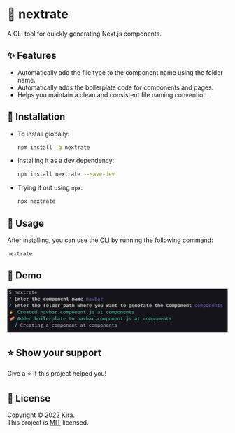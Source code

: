 # 🦄 nextrate

A CLI tool for quickly generating Next.js components.

## ✨ Features

- Automatically add the file type to the component name using the folder name.
- Automatically adds the boilerplate code for components and pages.
- Helps you maintain a clean and consistent file naming convention.

## 🌈 Installation

- To install globally:

  ```bash
  npm install -g nextrate
  ```

- Installing it as a dev dependency:

  ```bash
  npm install nextrate --save-dev
  ```

- Trying it out using `npx`:

  ```bash
  npx nextrate
  ```

## 🔌 Usage

After installing, you can use the CLI by running the following command:

```bash
nextrate
```

## 🎉 Demo

![](./images/demo.png)

## ⭐ Show your support

Give a ⭐️ if this project helped you!

## 📝 License

Copyright © 2022 Kira. <br />
This project is [MIT](./LICENSE) licensed.

